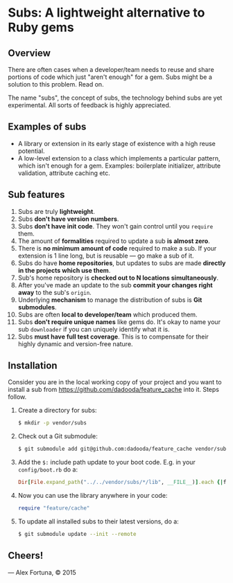 Subs: A lightweight alternative to Ruby gems
============================================

Overview
--------

There are often cases when a developer/team needs to reuse and share portions of code which just "aren't enough" for a gem. Subs might be a solution to this problem. Read on.

The name "subs", the concept of subs, the technology behind subs are yet experimental. All sorts of feedback is highly appreciated.

Examples of subs
----------------

* A library or extension in its early stage of existence with a high reuse potential.
* A low-level extension to a  class which implements a particular pattern, which isn't enough for a gem. Examples: boilerplate initializer, attribute validation, attribute caching etc.

Sub features
------------

1. Subs are truly **lightweight**. 
  1. Subs **don't have version numbers**.
  2. Subs **don't have init code**. They won't gain control until you `require` them.
  3. The amount of **formalities** required to update a sub **is almost zero**.
  4. There is **no minimum amount of code** required to make a sub. If your extension is 1 line long, but is reusable &mdash; go make a sub of it.
2. Subs do have **home repositories**, but updates to subs are made **directly in the projects which use them**.
  1. Sub's home repository is **checked out to N locations simultaneously**.
  2. After you've made an update to the sub **commit your changes right away** to the sub's `origin`.
3. Underlying **mechanism** to manage the distribution of subs is **Git submodules**.
4. Subs are often **local to developer/team** which produced them.
  1. Subs **don't require unique names** like gems do. It's okay to name your sub `downloader` if you can uniquely identify what it is.
5. Subs **must have full test coverage**. This is to compensate for their highly dynamic and version-free nature.

Installation
------------

Consider you are in the local working copy of your project and you want to install a sub from https://github.com/dadooda/feature_cache into it. Steps follow.

1. Create a directory for subs:

    ```sh
    $ mkdir -p vendor/subs
    ```

2. Check out a Git submodule:

    ```sh
    $ git submodule add git@github.com:dadooda/feature_cache vendor/subs/feature_cache
    ```

3. Add the `$:` include path update to your boot code. E.g. in your `config/boot.rb` do a:

    ```ruby
    Dir[File.expand_path("../../vendor/subs/*/lib", __FILE__)].each {|fn| $: << fn if File.directory?(fn)}
    ```

4. Now you can use the library anywhere in your code:

    ```ruby
    require "feature/cache"
    ```

5. To update all installed subs to their latest versions, do a:

    ```sh
    $ git submodule update --init --remote
    ```

Cheers!
-------

&mdash; Alex Fortuna, &copy; 2015
